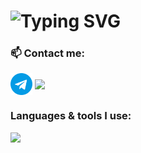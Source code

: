 
<h1><img src="https://readme-typing-svg.herokuapp.com?font=Fira+Code&pause=1000&color=00ABF7&width=435&lines=Hello+there%F0%9F%91%8B+My+name+is+Eugene.;I+am+a+Frontend+Web+Developer." alt="Typing SVG" /></h1>

<h3 align="left">📫 Contact me:</h3>

<p align="left">
<a href="https://t.me/eugenekartashian" target="_blank"><img align="center" src="https://github.com/eugenekartashian/eugenekartashian/blob/main/icons/tg.svg" alt="@eugenekartashian" height="35" width="35" /></a>
<a href="mailto:e.kartashian@gmail.com" target="_blank"><img align="center" src="https://skillicons.dev/icons?i=gmail" /></a>
</p>

<h3 align="left">Languages & tools I use:</h3>
<p><img src="https://skillicons.dev/icons?i=html,css,sass,js,react,ts,redux,tailwind,materialui,git,gulp,webpack,vite,figma,ps,ai,jest,nodejs" /></p>



